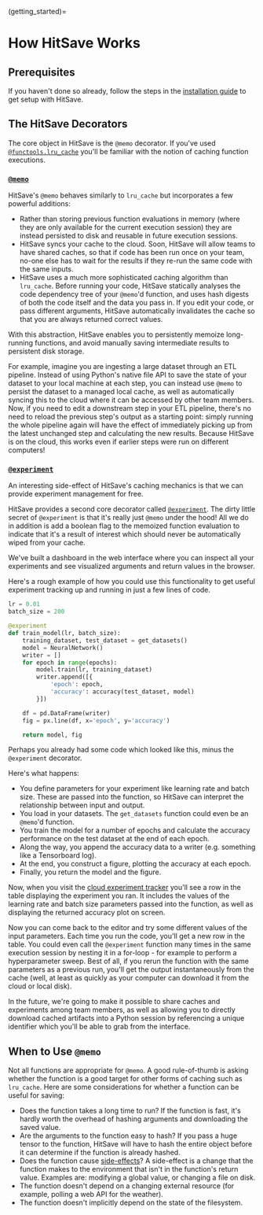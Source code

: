 (getting_started)=
# How HitSave Works

## Prerequisites

If you haven't done so already, follow the steps in the [installation
guide](installation) to get setup with HitSave.

## The HitSave Decorators

The core object in HitSave is the `@memo` decorator. If you've used
[`@functools.lru_cache`](https://docs.python.org/3/library/functools.html#functools.lru_cache)
you'll be familiar with the notion of caching function executions.

### [`@memo`](hitsave.memo)

HitSave's `@memo` behaves similarly to `lru_cache` but incorporates a few
powerful additions:

- Rather than storing previous function evaluations in memory (where they
  are only available for the current execution session) they are instead
  persisted to disk and reusable in future execution sessions.
- HitSave syncs your cache to the cloud. Soon, HitSave will allow teams to have
  shared caches, so that if code has been run once on your team, no-one else
  has to wait for the results if they re-run the same code with the same
  inputs.
- HitSave uses a much more sophisticated caching algorithm than `lru_cache`.
  Before running your code, HitSave statically analyses the code dependency
  tree of your `@memo`'d function, and uses hash digests of both the code
  itself and the data you pass in. If you edit your code, or pass different
  arguments, HitSave automatically invalidates the cache so that you are
  always returned correct values.

With this abstraction, HitSave enables you to persistently memoize
long-running functions, and avoid manually saving intermediate results to
persistent disk storage.

For example, imagine you are ingesting a large dataset
through an ETL pipeline. Instead of using Python's native file API to save
the state of your dataset to your local machine at each step, you can
instead use `@memo` to persist the dataset to a managed local cache, as
well as automatically syncing this to the cloud where it can be accessed
by other team members. Now, if you need to edit a downstream step in your
ETL pipeline, there's no need to reload the previous step's output as a
starting point: simply running the whole pipeline again will have the
effect of immediately picking up from the latest unchanged step and
calculating the new results.
Because HitSave is on the cloud, this works even if earlier steps were run on different computers!

### [`@experiment`](hitsave.experiment)

An interesting side-effect of HitSave's caching mechanics is that we can
provide experiment management for free.

HitSave provides a second core decorator called [`@experiment`](hitsave.experiment).
The dirty little secret of `@experiment` is that it's really just `@memo`
under the hood! All we do in addition is add a boolean flag to the
memoized function evaluation to indicate that it's a result of interest
which should never be automatically wiped from your cache.

We've built a dashboard in the web interface where you can inspect
all your experiments and see visualized arguments and return values in
the browser.

Here's a rough example of how you could use this functionality to get
useful experiment tracking up and running in just a few lines of code.

```python
lr = 0.01
batch_size = 200

@experiment
def train_model(lr, batch_size):
    training_dataset, test_dataset = get_datasets()
    model = NeuralNetwork()
    writer = []
    for epoch in range(epochs):
        model.train(lr, training_dataset)
        writer.append([{
            'epoch': epoch,
            'accuracy': accuracy(test_dataset, model)
        }])

    df = pd.DataFrame(writer)
    fig = px.line(df, x='epoch', y='accuracy')

    return model, fig
```

Perhaps you already had some code which looked like this, minus the
`@experiment` decorator.

Here's what happens:

- You define parameters for your experiment like learning rate and batch
  size. These are passed into the function, so HitSave can interpret the
  relationship between input and output.
- You load in your datasets. The `get_datasets` function could even be
  an `@memo`'d function.
- You train the model for a number of epochs and calculate the accuracy
  performance on the test dataset at the end of each epoch.
- Along the way, you append the accuracy data to a writer (e.g.
  something like a Tensorboard log).
- At the end, you construct a figure, plotting the accuracy at each
  epoch.
- Finally, you return the model and the figure.

Now, when you visit the [cloud experiment tracker](https://hitsave.io/dashboard/experiments)
you'll see a row in the table displaying the experiment you ran. It
includes the values of the learning rate and batch size parameters passed
into the function, as well as displaying the returned accuracy plot on screen.

Now you can come back to the editor and try some different values of the
input parameters. Each time you run the code, you'll get a new row in
the table. You could even call the `@experiment` function many times in
the same execution session by nesting it in a for-loop - for example to
perform a hyperparameter sweep. Best of all, if you rerun the function
with the same parameters as a previous run, you'll get the output
instantaneously from the cache (well, at least as quickly as your
computer can download it from the cloud or local disk).

In the future, we're going to make it possible to share caches and
experiments among team members, as well as allowing you to directly
download cached artifacts into a Python session by referencing a unique
identifier which you'll be able to grab from the interface.

## When to Use `@memo`

Not all functions are appropriate for `@memo`. A good rule-of-thumb is asking
whether the function is a good target for other forms of caching such as
`lru_cache`. Here are some considerations for whether a function can be useful
for saving:

- Does the function takes a long time to run? If the function is fast, it's hardly
  worth the overhead of hashing arguments and downloading the saved value.
- Are the arguments to the function easy to hash? If you pass a huge tensor to
  the function, HitSave will have to hash the entire object before it can
  determine if the function is already hashed.
- Does the function cause [side-effects](<https://en.wikipedia.org/wiki/Side_effect_(computer_science)>)?
  A side-effect is a change that the function makes to the environment
  that isn't in the function's return value. Examples are: modifying
  a global value, or changing a file on disk.
- The function doesn't depend on a changing external resource (for example,
  polling a web API for the weather).
- The function doesn't implicitly depend on the state of the filesystem.
